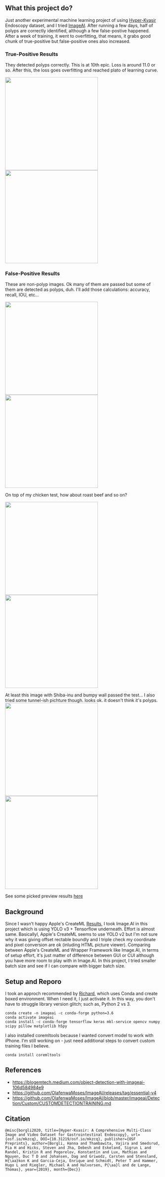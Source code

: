 ## What this project do?

Just another experimental machine learning project of using  [Hyper-Kvasir](https://osf.io/mkzcq/) Endoscopy dataset, and I tried [ImageAI](https://github.com/OlafenwaMoses/ImageAI). After running a few days, half of polyps are correctly identified, although a few false-postive happened. After a week of training, it went to overfitting, that means, it grabs good chunk of true-positive but false-positive ones also increased.

### True-Positive Results

They detected polyps correctly. This is at 10th epic. Loss is around 11.0 or so. After this, the loss goes overfitting and reached plato of learning curve.

<img src="https://raw.githubusercontent.com/kiichi/imageai-object-detection/main/preview-picked/positive/output/0b4f0370-b25b-4e6a-a7ac-b09097bfecc3.jpg" height="300"/> <img src="https://github.com/kiichi/imageai-object-detection/blob/main/preview-picked/positive/output/87ede682-dd3d-4415-ac02-b5518a606c79.jpg" height="300"/>


### False-Positive Results

These are non-polyp images. Ok many of them are passed but some of them are detected as polyps, duh. I'll add those calculations: accuracy, recall, IOU, etc...

<img src="https://raw.githubusercontent.com/kiichi/imageai-object-detection/main/preview-picked/negative/output/0c8c6bb6-3b70-4a88-80d8-6c46fc129c30.jpg" height="300"/> <img src="https://raw.githubusercontent.com/kiichi/imageai-object-detection/main/preview-picked/negative/output/0c020c03-da6c-46ec-bc00-09564351e63a.jpg" height="300"/>



On top of my chicken test, how about roast beef and so on?


<img src="https://raw.githubusercontent.com/kiichi/imageai-object-detection/main/preview-picked/negative/output/chicken.jpg" height="300"/> <img src="https://raw.githubusercontent.com/kiichi/imageai-object-detection/main/preview-picked/negative/output/chicken2.jpg" height="300"/>

At least this image with Shiba-inu and bumpy wall passed the test... I also tried some tunnel-ish pichture though. looks ok. it doesn't think it's polyps.
<img src="https://raw.githubusercontent.com/kiichi/imageai-object-detection/main/preview-picked/negative/output/shiba.jpg" height="300"/> <img src="https://github.com/kiichi/imageai-object-detection/blob/main/preview-picked/negative/output/tunnel.jpg" height="300"/>

See some picked preview results [here](https://github.com/kiichi/imageai-object-detection/tree/main/preview-picked/negative/output)

## Background

Since I wasn't happy Apple's CreateML [Results](https://github.com/kiichi/create-ml-object-detection), I took Image.AI in this project which is using YOLO v3 + Tensorflow underneath. Effort is almost same. Basicallyl, Apple's CreateML seems to use YOLO v2 but I'm not sure why it was giving offset rectable boundly and I triple check my coordinate and pixel conversion are ok (inluding HTML picture viewer). Comparing between Apple's CreateML and Wrapper Framework like Image.AI, in terms of setup effort, it's just matter of difference between GUI or CUI although you have more room to play with in Image.AI. In this project, I tried smaller batch size and see if I can compare with bigger batch size. 

## Setup and Reporo

I took an approch recommended by [Richard](https://blogemtech.medium.com/object-detection-with-imageai-106d584984e9), which uses Conda and create boxed environment. When I need it, I just activate it. In this way, you don't have to struggle library version glitch; such as, Python 2 vs 3.

```
conda create -n imageai -c conda-forge python=3.6
conda activate imageai
conda install -c conda-forge tensorflow keras mkl-service opencv numpy scipy pillow matplotlib h5py
```

I also installed coremltools because I wanted convert model to work with iPhone. I'm still working on - just need additional steps to convert custom training files I believe.

```
conda install coremltools
```

## References

- https://blogemtech.medium.com/object-detection-with-imageai-106d584984e9
- https://github.com/OlafenwaMoses/ImageAI/releases/tag/essential-v4
- https://github.com/OlafenwaMoses/ImageAI/blob/master/imageai/Detection/Custom/CUSTOMDETECTIONTRAINING.md


## Citation

```
@misc{borgli2020, title={Hyper-Kvasir: A Comprehensive Multi-Class Image and Video Dataset for Gastrointestinal Endoscopy}, url={osf.io/mkzcq}, DOI={10.31219/osf.io/mkzcq}, publisher={OSF Preprints}, author={Borgli, Hanna and Thambawita, Vajira and Smedsrud, Pia H and Hicks, Steven and Jha, Debesh and Eskeland, Sigrun L and Randel, Kristin R and Pogorelov, Konstantin and Lux, Mathias and Nguyen, Duc T D and Johansen, Dag and Griwodz, Carsten and Stensland, H{\aa}kon K and Garcia-Ceja, Enrique and Schmidt, Peter T and Hammer, Hugo L and Riegler, Michael A and Halvorsen, P{\aa}l and de Lange, Thomas}, year={2019}, month={Dec}}
```
